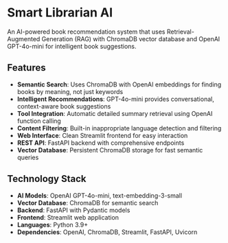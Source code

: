 # Smart Librarian AI

An AI-powered book recommendation system that uses Retrieval-Augmented Generation (RAG) with ChromaDB vector database and OpenAI GPT-4o-mini for intelligent book suggestions.

## Features

- **Semantic Search**: Uses ChromaDB with OpenAI embeddings for finding books by meaning, not just keywords
- **Intelligent Recommendations**: GPT-4o-mini provides conversational, context-aware book suggestions
- **Tool Integration**: Automatic detailed summary retrieval using OpenAI function calling
- **Content Filtering**: Built-in inappropriate language detection and filtering
- **Web Interface**: Clean Streamlit frontend for easy interaction
- **REST API**: FastAPI backend with comprehensive endpoints
- **Vector Database**: Persistent ChromaDB storage for fast semantic queries

## Technology Stack

- **AI Models**: OpenAI GPT-4o-mini, text-embedding-3-small
- **Vector Database**: ChromaDB for semantic search
- **Backend**: FastAPI with Pydantic models
- **Frontend**: Streamlit web application
- **Languages**: Python 3.9+
- **Dependencies**: OpenAI, ChromaDB, Streamlit, FastAPI, Uvicorn

